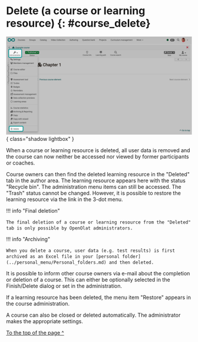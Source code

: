 # Delete (a course or learning resource) {: #course_delete}

![course_delete_v1_en.png](assets/course_delete_v1_en.png){ class="shadow lightbox" }

When a course or learning resource is deleted, all user data is removed and the course can now neither be accessed nor viewed by former participants or coaches.

Course owners can then find the deleted learning resource in the "Deleted" tab in the author area. The learning resource appears here with the status "Recycle bin". The administration menu items can still be accessed. The "Trash" status cannot be changed. However, it is possible to restore the learning resource via the link in the 3-dot menu.


!!! info "Final deletion"

    The final deletion of a course or learning resource from the "Deleted" tab is only possible by OpenOlat administrators.

!!! info "Archiving"

    When you delete a course, user data (e.g. test results) is first archived as an Excel file in your [personal folder](../personal_menu/Personal_folders.md) and then deleted.

It is possible to inform other course owners via e-mail about the completion or deletion of a course. This can either be optionally selected in the Finish/Delete dialog or set in the administration. 

If a learning resource has been deleted, the menu item "Restore" appears in the course administration. 

A course can also be closed or deleted automatically. The administrator makes the appropriate settings. 


[To the top of the page ^](#course_delete)


